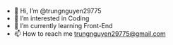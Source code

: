 - 👋 Hi, I’m @trungnguyen29775
- 👀 I’m interested in Coding
- 🌱 I’m currently learning Front-End
- 📫 How to reach me trungnguyen29775@gmail.com
